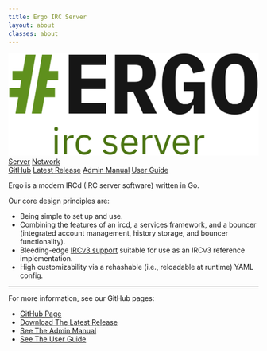 ```yaml
---
title: Ergo IRC Server
layout: about
classes: about
---
```

<a class="logo" href="/">
    <img src="img/ergo-logo-dark-server.svg" title="Ergo IRC Server">
</a>

<div class="buttons">
    <!-- <a class="button" href="/">Landing Page</a> -->
    <a class="button" href="#">Server</a>
    <a class="button" href="/about-network.html">Network</a>
</div>

<div class="buttons">
    <a class="button" href="https://github.com/ergochat/ergo">GitHub</a>
    <a class="button" href="https://github.com/ergochat/ergo/releases">Latest Release</a>
    <a class="button" href="https://github.com/ergochat/ergo/blob/master/docs/MANUAL.md#introduction">Admin Manual</a>
    <a class="button" href="https://github.com/ergochat/ergo/blob/master/docs/USERGUIDE.md#introduction">User Guide</a>
</div>

Ergo is a modern IRCd (IRC server software) written in Go.

Our core design principles are:

* Being simple to set up and use.
* Combining the features of an ircd, a services framework, and a bouncer (integrated account management, history storage, and bouncer functionality).
* Bleeding-edge [IRCv3 support](https://ircv3.net/software/servers.html) suitable for use as an IRCv3 reference implementation.
* High customizability via a rehashable (i.e., reloadable at runtime) YAML config.

-----

For more information, see our GitHub pages:

* [GitHub Page](https://github.com/ergochat/ergo)
* [Download The Latest Release](https://github.com/ergochat/ergo/releases)
* [See The Admin Manual](https://github.com/ergochat/ergo/blob/master/docs/MANUAL.md)
* [See The User Guide](https://github.com/ergochat/ergo/blob/master/docs/USERGUIDE.md)
